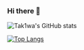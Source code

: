 ### Hi there 👋

<!--
**Tak1wa/Tak1wa** is a ✨ _special_ ✨ repository because its `README.md` (this file) appears on your GitHub profile.

Here are some ideas to get you started:

- 🔭 I’m currently working on ...
- 🌱 I’m currently learning ...
- 👯 I’m looking to collaborate on ...
- 🤔 I’m looking for help with ...
- 💬 Ask me about ...
- 📫 How to reach me: ...
- 😄 Pronouns: ...
- ⚡ Fun fact: ...
-->

![Tak1wa's GitHub stats](https://github-readme-stats.vercel.app/api?username=Tak1wa&count_private=true&show_icons=true)

[![Top Langs](https://github-readme-stats.vercel.app/api/top-langs/?username=Tak1wa&layout=compact&langs_count=10)](https://github.com/anuraghazra/github-readme-stats)
